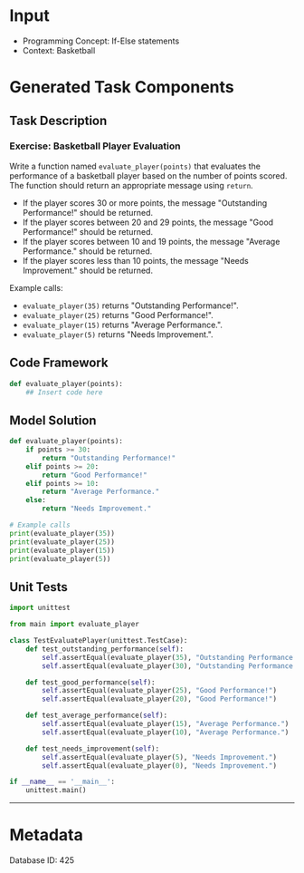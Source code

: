 # Input
- Programming Concept: If-Else statements
- Context: Basketball

# Generated Task Components
## Task Description
### Exercise: Basketball Player Evaluation

Write a function named `evaluate_player(points)` that evaluates the performance of a basketball player based on the number of points scored. The function should return an appropriate message using `return`.

- If the player scores 30 or more points, the message "Outstanding Performance!" should be returned.
- If the player scores between 20 and 29 points, the message "Good Performance!" should be returned.
- If the player scores between 10 and 19 points, the message "Average Performance." should be returned.
- If the player scores less than 10 points, the message "Needs Improvement." should be returned.

Example calls:
- `evaluate_player(35)` returns "Outstanding Performance!".
- `evaluate_player(25)` returns "Good Performance!".
- `evaluate_player(15)` returns "Average Performance.".
- `evaluate_player(5)` returns "Needs Improvement.".

## Code Framework
```python
def evaluate_player(points):
    ## Insert code here
```

## Model Solution
```python
def evaluate_player(points):
    if points >= 30:
        return "Outstanding Performance!"
    elif points >= 20:
        return "Good Performance!"
    elif points >= 10:
        return "Average Performance."
    else:
        return "Needs Improvement."

# Example calls
print(evaluate_player(35))
print(evaluate_player(25))
print(evaluate_player(15))
print(evaluate_player(5))
```

## Unit Tests
```python
import unittest

from main import evaluate_player

class TestEvaluatePlayer(unittest.TestCase):
    def test_outstanding_performance(self):
        self.assertEqual(evaluate_player(35), "Outstanding Performance!")
        self.assertEqual(evaluate_player(30), "Outstanding Performance!")

    def test_good_performance(self):
        self.assertEqual(evaluate_player(25), "Good Performance!")
        self.assertEqual(evaluate_player(20), "Good Performance!")

    def test_average_performance(self):
        self.assertEqual(evaluate_player(15), "Average Performance.")
        self.assertEqual(evaluate_player(10), "Average Performance.")

    def test_needs_improvement(self):
        self.assertEqual(evaluate_player(5), "Needs Improvement.")
        self.assertEqual(evaluate_player(0), "Needs Improvement.")

if __name__ == '__main__':
    unittest.main()
```
___
# Metadata
Database ID: 425
